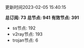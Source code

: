更新时间2023-02-05 15:40:15

**总订阅: 73**
**总节点: 941**
**有效节点: 391**
- ss节点: 192
- v2ray节点: 193
- trojan节点: 6
